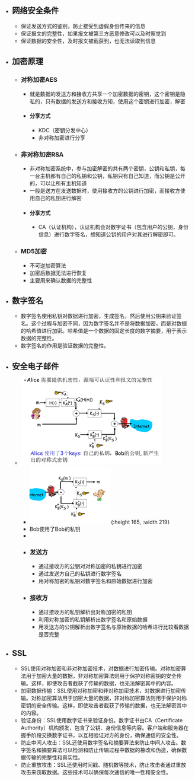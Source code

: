 - ## 网络安全条件
	- 保证发送方式的鉴别，防止接受到虚假身份传来的信息
	- 保证报文的完整性，如果报文被第三方恶意修改可以及时察觉到
	- 保证数据的安全性，及时报文被截获到，也无法读取到信息
- ## 加密原理
	- ### 对称加密AES
		- 就是数据的发送方和接收方共享一个加密数据的密钥，这个密钥是隐私的，只有数据的发送方和接收方知，使用这个密钥进行加密，解密
		- #### 分享方式
			- KDC（密钥分发中心）
			- 非对称加密进行分享
	- ### 非对称加密RSA
		- 非对称加密系统中，参与加密解密的共有两个密钥，公钥和私钥，每一台主机都有自己的私钥和公钥，私钥只有自己知道，而公钥是公开的，可以让所有主机知道
		- 一般是送方在发送数据时，使用接收方的公钥进行加密，而接收方使用自己的私钥进行解密
		- #### 分享方式
			- CA（认证机构），认证机构会对数字证书（包含用户的公钥，身份信息）进行数字签名，想知道公钥的用户对其进行解密即可。
	- ### MD5加密
		- 不可逆加密算法
		- 加密后数据无法进行恢复
		- 主要用来确认数据的完整性
- ## 数字签名
	- 数字签名使用私钥对数据进行加密，生成签名，然后使用公钥来验证签名。这个过程与加密不同，因为数字签名并不是将数据加密，而是对数据的哈希值进行加密。哈希值是一个数据的固定长度的数字摘要，用于表示数据的完整性。
	- 数字签名的作用是验证数据的完整性。
- ## 安全电子邮件
	- ![计网_网络安全1.png](../assets/计网_网络安全1_1676519395782_0.png)
		- ![计网_网络安全2.png](../assets/计网_网络安全2_1676519463150_0.png){:height 165, :width 219}
		- Bob使用了Bob的私钥
		-
		- ### 发送方
			- 通过接收方的公钥对对称加密的私钥进行加密
			- 通过发送方自己的私钥进行数字签名
			- 用对称加密的私钥对数字签名和原始数据进行加密
		- ### 接收方
			- 通过接收方的私钥解析出对称加密的私钥
			- 利用对称加密的私钥解析出数字签名和原始数据
			- 用发送方的公钥解析出数字签名与原始数据的哈希进行比较看数据是否完整
- ## SSL
	- SSL使用对称加密和非对称加密技术，对数据进行加密传输。对称加密算法用于加密大量的数据，非对称加密算法则用于保护对称密钥的安全传输。这样，即使攻击者截获了传输的数据，也无法解密其中的内容。
	- 加密数据传输：SSL使用对称加密和非对称加密技术，对数据进行加密传输。对称加密算法用于加密大量的数据，非对称加密算法则用于保护对称密钥的安全传输。这样，即使攻击者截获了传输的数据，也无法解密其中的内容。
	- 验证身份：SSL使用数字证书来验证身份。数字证书由CA（Certificate Authority）机构颁发，包含了公钥、身份信息等内容。客户端和服务器在握手阶段交换数字证书，以互相验证对方的身份，确保通信的安全性。
	- 防止中间人攻击：SSL还使用数字签名和摘要算法来防止中间人攻击。数字签名和摘要算法可以检测和防止传输过程中数据的篡改和伪造，确保数据传输的完整性和真实性。
	- 防止重放攻击：SSL还使用时间戳、随机数等技术，防止攻击者通过重放攻击来窃取数据。这些技术可以确保每次通信的唯一性和安全性。